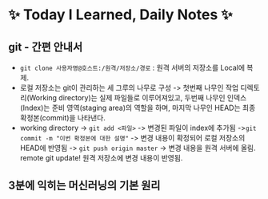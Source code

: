 # ✨ Today I Learned, Daily Notes ✨

## git - 간편 안내서
- `git clone 사용자명@호스트:/원격/저장소/경로` : 원격 서버의 저장소를 Local에 복제.
- 로컬 저장소는 git이 관리하는 세 그루의 나무로 구성 -> 첫번째 나무인 작업 디렉토리(Working directory)는 실제 파일들로 이루어져있고, 두번째 나무인 인덱스(Index)는 준비 영역(staging area)의 역할을 하며, 마지막 나무인 HEAD는 최종 확정본(commit)을 나타낸다.
- working directory -> `git add <파일>` -> 변경된 파일이 index에 추가됨 ->`git commit -m "이번 확정본에 대한 설명"` -> 변경 내용이 확정되어 로컬 저장소의 HEAD에 반영됨 -> `git push origin master` -> 변경 내용을 원격 서버에 올림. remote git update! 원격 저장소에 변경 내용이 반영됨.

## 3분에 익히는 머신러닝의 기본 원리
